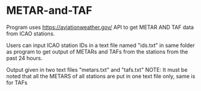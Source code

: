 # METAR-and-TAF
Program uses https://aviationweather.gov/ API to get METAR AND TAF data from ICAO stations.

Users can input ICAO station IDs in a text file named "ids.txt" in same folder as program to get output of METARs and TAFs from the stations from the past 24 hours.

Output given in two text files "metars.txt" and "tafs.txt"
NOTE: It must be noted that all the METARS of all stations are put in one text file only, same is for TAFs

